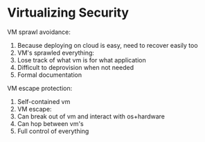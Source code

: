 # Virtualizing Security

VM sprawl avoidance:
1. Because deploying on cloud is easy, need to recover easily too
1. VM's sprawled everything:
 1. Lose track of what vm is for what application
 1. Difficult to deprovision when not needed
1. Formal documentation

VM escape protection:
1. Self-contained vm
1. VM escape:
 1. Can break out of vm and interact with os+hardware
1. Can hop between vm's
1. Full control of everything

